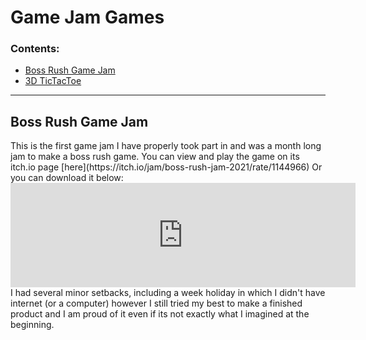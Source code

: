 # Game Jam Games
### Contents:
<ul>
  <li>
    <a href="#BossRush"> Boss Rush Game Jam </a>
  </li>
  <li>
    <a href="#ticTacToe"> 3D TicTacToe </a>
  </li>
</ul>
<hr>
<a id="BossRush"></a>
<h2> Boss Rush Game Jam </h2>
This is the first game jam I have properly took part in and was a month long jam to make a boss rush game.
You can view and play the game on its itch.io page [here](https://itch.io/jam/boss-rush-jam-2021/rate/1144966)
Or you can download it below:
<iframe frameborder="0" src="https://itch.io/embed/1144966" width="552" height="167"><a href="https://nullreference.itch.io/dreamers-tower">Dreamers Tower by NullReference</a></iframe>
I had several minor setbacks, including a week holiday in which I didn't have internet (or a computer) however I still tried my best to make a finished product and I am proud of it even if its not exactly what I imagined at the beginning.
<br>
